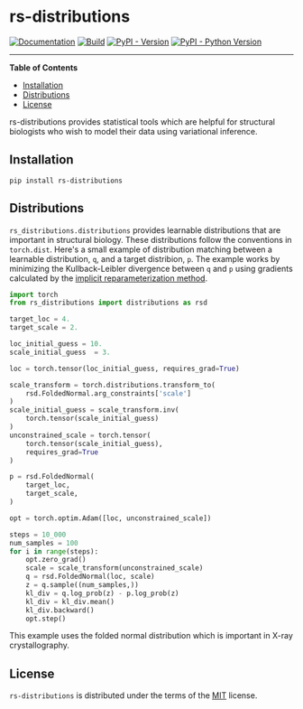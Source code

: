 # rs-distributions

[![Documentation](https://github.com/rs-station/distributions/workflows/Documentation/badge.svg)](https://rs-station.github.io/distributions)
[![Build](https://github.com/rs-station/distributions/workflows/test/badge.svg)](https://github.com/rs-station/distributions/actions/workflows/test.yml)
[![PyPI - Version](https://img.shields.io/pypi/v/rs-distributions.svg)](https://pypi.org/project/rs-distributions)
[![PyPI - Python Version](https://img.shields.io/pypi/pyversions/rs-distributions.svg)](https://pypi.org/project/rs-distributions)

-----

**Table of Contents**

- [Installation](#installation)
- [Distributions](#distributions)
- [License](#license)

rs-distributions provides statistical tools which are helpful for structural biologists who wish to model their data using variational inference. 

## Installation

```console
pip install rs-distributions
```

## Distributions
`rs_distributions.distributions` provides learnable distributions that are important in structural biology. 
These distributions follow the conventions in `torch.dist`. 
Here's a small example of distribution matching between a learnable distribution, `q`, and a target distribion, `p`. 
The example works by minimizing the Kullback-Leibler divergence between `q` and `p` using gradients calculated by the [implicit reparameterization method](https://arxiv.org/abs/1805.08498). 

```python
import torch
from rs_distributions import distributions as rsd

target_loc = 4.
target_scale = 2.

loc_initial_guess = 10.
scale_initial_guess  = 3.

loc = torch.tensor(loc_initial_guess, requires_grad=True)

scale_transform = torch.distributions.transform_to(
    rsd.FoldedNormal.arg_constraints['scale']
)
scale_initial_guess = scale_transform.inv(
    torch.tensor(scale_initial_guess)
)
unconstrained_scale = torch.tensor(
    torch.tensor(scale_initial_guess),
    requires_grad=True
)

p = rsd.FoldedNormal(
    target_loc,
    target_scale,
)

opt = torch.optim.Adam([loc, unconstrained_scale])

steps = 10_000
num_samples = 100
for i in range(steps):
    opt.zero_grad()
    scale = scale_transform(unconstrained_scale)
    q = rsd.FoldedNormal(loc, scale)
    z = q.sample((num_samples,))
    kl_div = q.log_prob(z) - p.log_prob(z)
    kl_div = kl_div.mean()
    kl_div.backward()
    opt.step()
```
This example uses the folded normal distribution which is important in X-ray crystallography. 

## License

`rs-distributions` is distributed under the terms of the [MIT](https://spdx.org/licenses/MIT.html) license.
